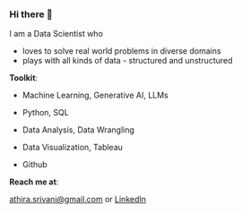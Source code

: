 ### Hi there 👋

I am a Data Scientist who
- loves to solve real world problems in diverse domains
- plays with all kinds of data - structured and unstructured
  
**Toolkit**:

- Machine Learning, Generative AI, LLMs

- Python, SQL

- Data Analysis, Data Wrangling

- Data Visualization, Tableau

- Github

**Reach me at**: 

[athira.srivani@gmail.com](mailto:athira.srivani@gmail.com) or [LinkedIn](https://www.linkedin.com/in/athira-srivani/)
